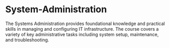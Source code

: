 # System-Administration
The Systems Administration provides foundational knowledge and practical skills in managing and configuring IT infrastructure. The course covers a variety of key administrative tasks including system setup, maintenance, and troubleshooting.
